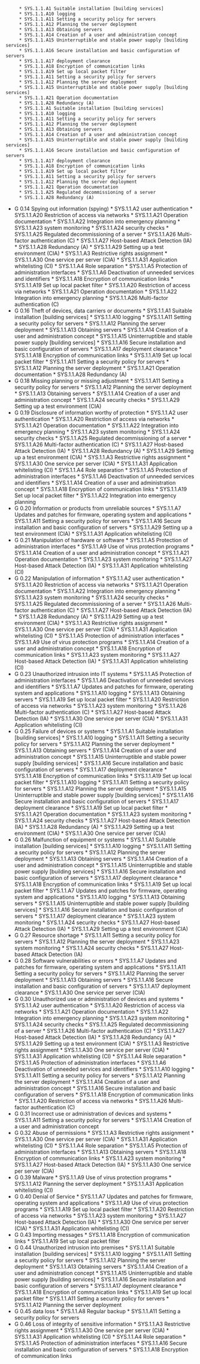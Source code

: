          * SYS.1.1.A1 Suitable installation [building services]
         * SYS.1.1.A10 logging
         * SYS.1.1.A11 Setting a security policy for servers
         * SYS.1.1.A12 Planning the server deployment
         * SYS.1.1.A13 Obtaining servers
         * SYS.1.1.A14 Creation of a user and administration concept
         * SYS.1.1.A15 Uninterruptible and stable power supply [building services]
         * SYS.1.1.A16 Secure installation and basic configuration of servers
         * SYS.1.1.A17 deployment clearance
         * SYS.1.1.A18 Encryption of communication links
         * SYS.1.1.A19 Set up local packet filter
         * SYS.1.1.A11 Setting a security policy for servers
         * SYS.1.1.A12 Planning the server deployment
         * SYS.1.1.A15 Uninterruptible and stable power supply [building services]
         * SYS.1.1.A21 Operation documentation
         * SYS.1.1.A28 Redundancy (A)
         * SYS.1.1.A1 Suitable installation [building services]
         * SYS.1.1.A10 logging
         * SYS.1.1.A11 Setting a security policy for servers
         * SYS.1.1.A12 Planning the server deployment
         * SYS.1.1.A13 Obtaining servers
         * SYS.1.1.A14 Creation of a user and administration concept
         * SYS.1.1.A15 Uninterruptible and stable power supply [building services]
         * SYS.1.1.A16 Secure installation and basic configuration of servers
         * SYS.1.1.A17 deployment clearance
         * SYS.1.1.A18 Encryption of communication links
         * SYS.1.1.A19 Set up local packet filter
         * SYS.1.1.A11 Setting a security policy for servers
         * SYS.1.1.A12 Planning the server deployment
         * SYS.1.1.A21 Operation documentation
         * SYS.1.1.A25 Regulated decommissioning of a server
         * SYS.1.1.A28 Redundancy (A)
* G 0.14 Spying out information (spying)
         * SYS.1.1.A2 user authentication
         * SYS.1.1.A20 Restriction of access via networks
         * SYS.1.1.A21 Operation documentation
         * SYS.1.1.A22 Integration into emergency planning
         * SYS.1.1.A23 system monitoring
         * SYS.1.1.A24 security checks
         * SYS.1.1.A25 Regulated decommissioning of a server
         * SYS.1.1.A26 Multi-factor authentication (C)
         * SYS.1.1.A27 Host-based Attack Detection (IA)
         * SYS.1.1.A28 Redundancy (A)
         * SYS.1.1.A29 Setting up a test environment (CIA)
         * SYS.1.1.A3 Restrictive rights assignment
         * SYS.1.1.A30 One service per server (CIA)
         * SYS.1.1.A31 Application whitelisting (CI)
         * SYS.1.1.A4 Role separation
         * SYS.1.1.A5 Protection of administration interfaces
         * SYS.1.1.A6 Deactivation of unneeded services and identifiers
         * SYS.1.1.A18 Encryption of communication links
         * SYS.1.1.A19 Set up local packet filter
         * SYS.1.1.A20 Restriction of access via networks
         * SYS.1.1.A21 Operation documentation
         * SYS.1.1.A22 Integration into emergency planning
         * SYS.1.1.A26 Multi-factor authentication (C)
* G 0.16 Theft of devices, data carriers or documents
         * SYS.1.1.A1 Suitable installation [building services]
         * SYS.1.1.A10 logging
         * SYS.1.1.A11 Setting a security policy for servers
         * SYS.1.1.A12 Planning the server deployment
         * SYS.1.1.A13 Obtaining servers
         * SYS.1.1.A14 Creation of a user and administration concept
         * SYS.1.1.A15 Uninterruptible and stable power supply [building services]
         * SYS.1.1.A16 Secure installation and basic configuration of servers
         * SYS.1.1.A17 deployment clearance
         * SYS.1.1.A18 Encryption of communication links
         * SYS.1.1.A19 Set up local packet filter
         * SYS.1.1.A11 Setting a security policy for servers
         * SYS.1.1.A12 Planning the server deployment
         * SYS.1.1.A21 Operation documentation
         * SYS.1.1.A28 Redundancy (A)
* G 0.18 Missing planning or missing adjustment
         * SYS.1.1.A11 Setting a security policy for servers
         * SYS.1.1.A12 Planning the server deployment
         * SYS.1.1.A13 Obtaining servers
         * SYS.1.1.A14 Creation of a user and administration concept
         * SYS.1.1.A24 security checks
         * SYS.1.1.A29 Setting up a test environment (CIA)
* G 0.19 Disclosure of information worthy of protection
         * SYS.1.1.A2 user authentication
         * SYS.1.1.A20 Restriction of access via networks
         * SYS.1.1.A21 Operation documentation
         * SYS.1.1.A22 Integration into emergency planning
         * SYS.1.1.A23 system monitoring
         * SYS.1.1.A24 security checks
         * SYS.1.1.A25 Regulated decommissioning of a server
         * SYS.1.1.A26 Multi-factor authentication (C)
         * SYS.1.1.A27 Host-based Attack Detection (IA)
         * SYS.1.1.A28 Redundancy (A)
         * SYS.1.1.A29 Setting up a test environment (CIA)
         * SYS.1.1.A3 Restrictive rights assignment
         * SYS.1.1.A30 One service per server (CIA)
         * SYS.1.1.A31 Application whitelisting (CI)
         * SYS.1.1.A4 Role separation
         * SYS.1.1.A5 Protection of administration interfaces
         * SYS.1.1.A6 Deactivation of unneeded services and identifiers
         * SYS.1.1.A14 Creation of a user and administration concept
         * SYS.1.1.A18 Encryption of communication links
         * SYS.1.1.A19 Set up local packet filter
         * SYS.1.1.A22 Integration into emergency planning
* G 0.20 Information or products from unreliable sources
         * SYS.1.1.A7 Updates and patches for firmware, operating system and applications
         * SYS.1.1.A11 Setting a security policy for servers
         * SYS.1.1.A16 Secure installation and basic configuration of servers
         * SYS.1.1.A29 Setting up a test environment (CIA)
         * SYS.1.1.A31 Application whitelisting (CI)
* G 0.21 Manipulation of hardware or software
         * SYS.1.1.A5 Protection of administration interfaces
         * SYS.1.1.A9 Use of virus protection programs
         * SYS.1.1.A14 Creation of a user and administration concept
         * SYS.1.1.A21 Operation documentation
         * SYS.1.1.A23 system monitoring
         * SYS.1.1.A27 Host-based Attack Detection (IA)
         * SYS.1.1.A31 Application whitelisting (CI)
* G 0.22 Manipulation of information
         * SYS.1.1.A2 user authentication
         * SYS.1.1.A20 Restriction of access via networks
         * SYS.1.1.A21 Operation documentation
         * SYS.1.1.A22 Integration into emergency planning
         * SYS.1.1.A23 system monitoring
         * SYS.1.1.A24 security checks
         * SYS.1.1.A25 Regulated decommissioning of a server
         * SYS.1.1.A26 Multi-factor authentication (C)
         * SYS.1.1.A27 Host-based Attack Detection (IA)
         * SYS.1.1.A28 Redundancy (A)
         * SYS.1.1.A29 Setting up a test environment (CIA)
         * SYS.1.1.A3 Restrictive rights assignment
         * SYS.1.1.A30 One service per server (CIA)
         * SYS.1.1.A31 Application whitelisting (CI)
         * SYS.1.1.A5 Protection of administration interfaces
         * SYS.1.1.A9 Use of virus protection programs
         * SYS.1.1.A14 Creation of a user and administration concept
         * SYS.1.1.A18 Encryption of communication links
         * SYS.1.1.A23 system monitoring
         * SYS.1.1.A27 Host-based Attack Detection (IA)
         * SYS.1.1.A31 Application whitelisting (CI)
* G 0.23 Unauthorized intrusion into IT systems
         * SYS.1.1.A5 Protection of administration interfaces
         * SYS.1.1.A6 Deactivation of unneeded services and identifiers
         * SYS.1.1.A7 Updates and patches for firmware, operating system and applications
         * SYS.1.1.A10 logging
         * SYS.1.1.A13 Obtaining servers
         * SYS.1.1.A19 Set up local packet filter
         * SYS.1.1.A20 Restriction of access via networks
         * SYS.1.1.A23 system monitoring
         * SYS.1.1.A26 Multi-factor authentication (C)
         * SYS.1.1.A27 Host-based Attack Detection (IA)
         * SYS.1.1.A30 One service per server (CIA)
         * SYS.1.1.A31 Application whitelisting (CI)
* G 0.25 Failure of devices or systems
         * SYS.1.1.A1 Suitable installation [building services]
         * SYS.1.1.A10 logging
         * SYS.1.1.A11 Setting a security policy for servers
         * SYS.1.1.A12 Planning the server deployment
         * SYS.1.1.A13 Obtaining servers
         * SYS.1.1.A14 Creation of a user and administration concept
         * SYS.1.1.A15 Uninterruptible and stable power supply [building services]
         * SYS.1.1.A16 Secure installation and basic configuration of servers
         * SYS.1.1.A17 deployment clearance
         * SYS.1.1.A18 Encryption of communication links
         * SYS.1.1.A19 Set up local packet filter
         * SYS.1.1.A10 logging
         * SYS.1.1.A11 Setting a security policy for servers
         * SYS.1.1.A12 Planning the server deployment
         * SYS.1.1.A15 Uninterruptible and stable power supply [building services]
         * SYS.1.1.A16 Secure installation and basic configuration of servers
         * SYS.1.1.A17 deployment clearance
         * SYS.1.1.A19 Set up local packet filter
         * SYS.1.1.A21 Operation documentation
         * SYS.1.1.A23 system monitoring
         * SYS.1.1.A24 security checks
         * SYS.1.1.A27 Host-based Attack Detection (IA)
         * SYS.1.1.A28 Redundancy (A)
         * SYS.1.1.A29 Setting up a test environment (CIA)
         * SYS.1.1.A30 One service per server (CIA)
* G 0.26 Malfunction of equipment or systems
         * SYS.1.1.A1 Suitable installation [building services]
         * SYS.1.1.A10 logging
         * SYS.1.1.A11 Setting a security policy for servers
         * SYS.1.1.A12 Planning the server deployment
         * SYS.1.1.A13 Obtaining servers
         * SYS.1.1.A14 Creation of a user and administration concept
         * SYS.1.1.A15 Uninterruptible and stable power supply [building services]
         * SYS.1.1.A16 Secure installation and basic configuration of servers
         * SYS.1.1.A17 deployment clearance
         * SYS.1.1.A18 Encryption of communication links
         * SYS.1.1.A19 Set up local packet filter
         * SYS.1.1.A7 Updates and patches for firmware, operating system and applications
         * SYS.1.1.A10 logging
         * SYS.1.1.A13 Obtaining servers
         * SYS.1.1.A15 Uninterruptible and stable power supply [building services]
         * SYS.1.1.A16 Secure installation and basic configuration of servers
         * SYS.1.1.A17 deployment clearance
         * SYS.1.1.A23 system monitoring
         * SYS.1.1.A24 security checks
         * SYS.1.1.A27 Host-based Attack Detection (IA)
         * SYS.1.1.A29 Setting up a test environment (CIA)
* G 0.27 Resource shortage
         * SYS.1.1.A11 Setting a security policy for servers
         * SYS.1.1.A12 Planning the server deployment
         * SYS.1.1.A23 system monitoring
         * SYS.1.1.A24 security checks
         * SYS.1.1.A27 Host-based Attack Detection (IA)
* G 0.28 Software vulnerabilities or errors
         * SYS.1.1.A7 Updates and patches for firmware, operating system and applications
         * SYS.1.1.A11 Setting a security policy for servers
         * SYS.1.1.A12 Planning the server deployment
         * SYS.1.1.A13 Obtaining servers
         * SYS.1.1.A16 Secure installation and basic configuration of servers
         * SYS.1.1.A17 deployment clearance
         * SYS.1.1.A30 One service per server (CIA)
* G 0.30 Unauthorized use or administration of devices and systems
         * SYS.1.1.A2 user authentication
         * SYS.1.1.A20 Restriction of access via networks
         * SYS.1.1.A21 Operation documentation
         * SYS.1.1.A22 Integration into emergency planning
         * SYS.1.1.A23 system monitoring
         * SYS.1.1.A24 security checks
         * SYS.1.1.A25 Regulated decommissioning of a server
         * SYS.1.1.A26 Multi-factor authentication (C)
         * SYS.1.1.A27 Host-based Attack Detection (IA)
         * SYS.1.1.A28 Redundancy (A)
         * SYS.1.1.A29 Setting up a test environment (CIA)
         * SYS.1.1.A3 Restrictive rights assignment
         * SYS.1.1.A30 One service per server (CIA)
         * SYS.1.1.A31 Application whitelisting (CI)
         * SYS.1.1.A4 Role separation
         * SYS.1.1.A5 Protection of administration interfaces
         * SYS.1.1.A6 Deactivation of unneeded services and identifiers
         * SYS.1.1.A10 logging
         * SYS.1.1.A11 Setting a security policy for servers
         * SYS.1.1.A12 Planning the server deployment
         * SYS.1.1.A14 Creation of a user and administration concept
         * SYS.1.1.A16 Secure installation and basic configuration of servers
         * SYS.1.1.A18 Encryption of communication links
         * SYS.1.1.A20 Restriction of access via networks
         * SYS.1.1.A26 Multi-factor authentication (C)
* G 0.31 Incorrect use or administration of devices and systems
         * SYS.1.1.A11 Setting a security policy for servers
         * SYS.1.1.A14 Creation of a user and administration concept
* G 0.32 Abuse of permissions
         * SYS.1.1.A3 Restrictive rights assignment
         * SYS.1.1.A30 One service per server (CIA)
         * SYS.1.1.A31 Application whitelisting (CI)
         * SYS.1.1.A4 Role separation
         * SYS.1.1.A5 Protection of administration interfaces
         * SYS.1.1.A13 Obtaining servers
         * SYS.1.1.A18 Encryption of communication links
         * SYS.1.1.A23 system monitoring
         * SYS.1.1.A27 Host-based Attack Detection (IA)
         * SYS.1.1.A30 One service per server (CIA)
* G 0.39 Malware
         * SYS.1.1.A9 Use of virus protection programs
         * SYS.1.1.A12 Planning the server deployment
         * SYS.1.1.A31 Application whitelisting (CI)
* G 0.40 Denial of Service
         * SYS.1.1.A7 Updates and patches for firmware, operating system and applications
         * SYS.1.1.A9 Use of virus protection programs
         * SYS.1.1.A19 Set up local packet filter
         * SYS.1.1.A20 Restriction of access via networks
         * SYS.1.1.A23 system monitoring
         * SYS.1.1.A27 Host-based Attack Detection (IA)
         * SYS.1.1.A30 One service per server (CIA)
         * SYS.1.1.A31 Application whitelisting (CI)
* G 0.43 Importing messages
         * SYS.1.1.A18 Encryption of communication links
         * SYS.1.1.A19 Set up local packet filter
* G 0.44 Unauthorized intrusion into premises
         * SYS.1.1.A1 Suitable installation [building services]
         * SYS.1.1.A10 logging
         * SYS.1.1.A11 Setting a security policy for servers
         * SYS.1.1.A12 Planning the server deployment
         * SYS.1.1.A13 Obtaining servers
         * SYS.1.1.A14 Creation of a user and administration concept
         * SYS.1.1.A15 Uninterruptible and stable power supply [building services]
         * SYS.1.1.A16 Secure installation and basic configuration of servers
         * SYS.1.1.A17 deployment clearance
         * SYS.1.1.A18 Encryption of communication links
         * SYS.1.1.A19 Set up local packet filter
         * SYS.1.1.A11 Setting a security policy for servers
         * SYS.1.1.A12 Planning the server deployment
* G 0.45 data loss
         * SYS.1.1.A8 Regular backup
         * SYS.1.1.A11 Setting a security policy for servers
* G 0.46 Loss of integrity of sensitive information
         * SYS.1.1.A3 Restrictive rights assignment
         * SYS.1.1.A30 One service per server (CIA)
         * SYS.1.1.A31 Application whitelisting (CI)
         * SYS.1.1.A4 Role separation
         * SYS.1.1.A5 Protection of administration interfaces
         * SYS.1.1.A16 Secure installation and basic configuration of servers
         * SYS.1.1.A18 Encryption of communication links
